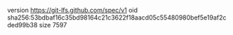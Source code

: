 version https://git-lfs.github.com/spec/v1
oid sha256:53bdbaf16c35bd98164c21c3622f18aacd05c55480980bef5e19af2cded99b38
size 7597
